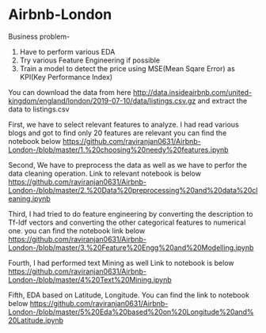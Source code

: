 # Airbnb-London
Business problem- 
1. Have to perform various EDA 
2. Try various Feature Engineering if possible
3. Train a model to detect the price using MSE(Mean Sqare Error) as KPI(Key Performance Index)

You can download the data from here
http://data.insideairbnb.com/united-kingdom/england/london/2019-07-10/data/listings.csv.gz
and extract the data to listings.csv

First, we have to select relevant features to analyze. I had read various blogs and got to find only 20 features are relevant you can find the notebook below
<a>https://github.com/raviranjan0631/Airbnb-London-/blob/master/1.%20choosing%20needy%20features.ipynb</a>

Second, We have to preprocess the data as well as we have to perfor the data cleaning operation. Link to relevant notebook is below
<a>https://github.com/raviranjan0631/Airbnb-London-/blob/master/2.%20Data%20preprocessing%20and%20data%20cleaning.ipynb</a>


Third, I had tried to do feature engineering by converting the description to Tf-Idf vectors and converting the other categorical features to numerical one. you can find the notebook link below
<a>https://github.com/raviranjan0631/Airbnb-London-/blob/master/3.%20Feature%20Engg%20and%20Modelling.ipynb</a>

Fourth, I had performed text Mining as well Link to notebook is below 
<a>https://github.com/raviranjan0631/Airbnb-London-/blob/master/4%20Text%20Mining.ipynb</a>

Fifth, EDA based on Latitude, Longitude. You can find the link to notebook below
<a>https://github.com/raviranjan0631/Airbnb-London-/blob/master/5%20Eda%20based%20on%20Longitude%20and%20Latitude.ipynb</a>
